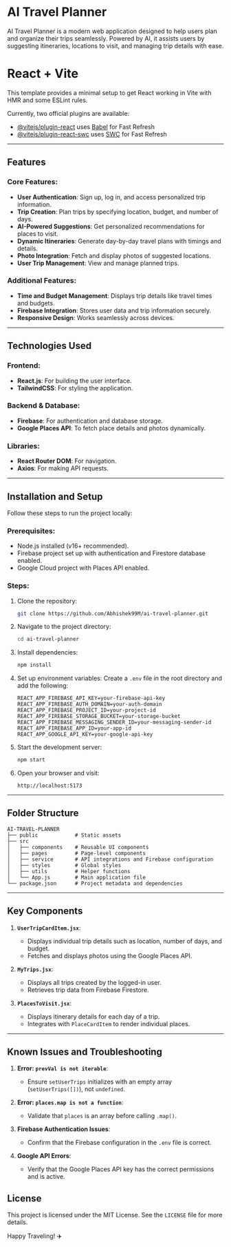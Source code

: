 # AI Travel Planner

AI Travel Planner is a modern web application designed to help users plan and organize their trips seamlessly. Powered by AI, it assists users by suggesting itineraries, locations to visit, and managing trip details with ease.

# React + Vite

This template provides a minimal setup to get React working in Vite with HMR and some ESLint rules.

Currently, two official plugins are available:

- [@vitejs/plugin-react](https://github.com/vitejs/vite-plugin-react/blob/main/packages/plugin-react/README.md) uses [Babel](https://babeljs.io/) for Fast Refresh
- [@vitejs/plugin-react-swc](https://github.com/vitejs/vite-plugin-react-swc) uses [SWC](https://swc.rs/) for Fast Refresh

---

## Features

### Core Features:
- **User Authentication**: Sign up, log in, and access personalized trip information.
- **Trip Creation**: Plan trips by specifying location, budget, and number of days.
- **AI-Powered Suggestions**: Get personalized recommendations for places to visit.
- **Dynamic Itineraries**: Generate day-by-day travel plans with timings and details.
- **Photo Integration**: Fetch and display photos of suggested locations.
- **User Trip Management**: View and manage planned trips.

### Additional Features:
- **Time and Budget Management**: Displays trip details like travel times and budgets.
- **Firebase Integration**: Stores user data and trip information securely.
- **Responsive Design**: Works seamlessly across devices.

---

## Technologies Used

### Frontend:
- **React.js**: For building the user interface.
- **TailwindCSS**: For styling the application.

### Backend & Database:
- **Firebase**: For authentication and database storage.
- **Google Places API**: To fetch place details and photos dynamically.

### Libraries:
- **React Router DOM**: For navigation.
- **Axios**: For making API requests.

---

## Installation and Setup

Follow these steps to run the project locally:

### Prerequisites:
- Node.js installed (v16+ recommended).
- Firebase project set up with authentication and Firestore database enabled.
- Google Cloud project with Places API enabled.

### Steps:
1. Clone the repository:
   ```bash
   git clone https://github.com/Abhishek99M/ai-travel-planner.git
   ```
2. Navigate to the project directory:
   ```bash
   cd ai-travel-planner
   ```
3. Install dependencies:
   ```bash
   npm install
   ```
4. Set up environment variables:
   Create a `.env` file in the root directory and add the following:
   ```env
   REACT_APP_FIREBASE_API_KEY=your-firebase-api-key
   REACT_APP_FIREBASE_AUTH_DOMAIN=your-auth-domain
   REACT_APP_FIREBASE_PROJECT_ID=your-project-id
   REACT_APP_FIREBASE_STORAGE_BUCKET=your-storage-bucket
   REACT_APP_FIREBASE_MESSAGING_SENDER_ID=your-messaging-sender-id
   REACT_APP_FIREBASE_APP_ID=your-app-id
   REACT_APP_GOOGLE_API_KEY=your-google-api-key
   ```

5. Start the development server:
   ```bash
   npm start
   ```
6. Open your browser and visit:
   ```
   http://localhost:5173
   ```

---

## Folder Structure

```
AI-TRAVEL-PLANNER
├── public            # Static assets
├── src
│   ├── components    # Reusable UI components
│   ├── pages         # Page-level components
│   ├── service       # API integrations and Firebase configuration
│   ├── styles        # Global styles
│   ├── utils         # Helper functions
│   └── App.js        # Main application file
└── package.json      # Project metadata and dependencies
```

---

## Key Components

1. **`UserTripCardItem.jsx`**:
   - Displays individual trip details such as location, number of days, and budget.
   - Fetches and displays photos using the Google Places API.

2. **`MyTrips.jsx`**:
   - Displays all trips created by the logged-in user.
   - Retrieves trip data from Firebase Firestore.

3. **`PlacesToVisit.jsx`**:
   - Displays itinerary details for each day of a trip.
   - Integrates with `PlaceCardItem` to render individual places.

---

## Known Issues and Troubleshooting

1. **Error: `prevVal is not iterable`**:
   - Ensure `setUserTrips` initializes with an empty array (`setUserTrips([])`), not `undefined`.

2. **Error: `places.map is not a function`**:
   - Validate that `places` is an array before calling `.map()`.

3. **Firebase Authentication Issues**:
   - Confirm that the Firebase configuration in the `.env` file is correct.

4. **Google API Errors**:
   - Verify that the Google Places API key has the correct permissions and is active.


## License

This project is licensed under the MIT License. See the `LICENSE` file for more details.

Happy Traveling! ✈️



